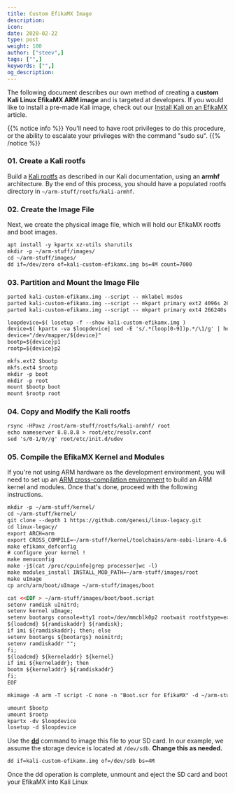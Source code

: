 ```yaml
---
title: Custom EfikaMX Image
description:
icon:
date: 2020-02-22
type: post
weight: 100
author: ["steev",]
tags: ["",]
keywords: ["",]
og_description:
---
```


The following document describes our own method of creating a **custom Kali Linux EfikaMX ARM image** and is targeted at developers. If you would like to install a pre-made Kali image, check out our [Install Kali on an EfikaMX](/docs/arm/kali-linux-efikamx/) article.

{{% notice info %}}
You'll need to have root privileges to do this procedure, or the ability to escalate your privileges with the command "sudo su".
{{% /notice %}}

### 01. Create a Kali rootfs

Build a [Kali rootfs](/docs/development/kali-linux-arm-chroot/) as described in our Kali documentation, using an **armhf** architecture. By the end of this process, you should have a populated rootfs directory in `~/arm-stuff/rootfs/kali-armhf`.

### 02. Create the Image File

Next, we create the physical image file, which will hold our EfikaMX rootfs and boot images.

```markdown
apt install -y kpartx xz-utils sharutils
mkdir -p ~/arm-stuff/images/
cd ~/arm-stuff/images/
dd if=/dev/zero of=kali-custom-efikamx.img bs=4M count=7000
```

### 03. Partition and Mount the Image File

```markdown
parted kali-custom-efikamx.img --script -- mklabel msdos
parted kali-custom-efikamx.img --script -- mkpart primary ext2 4096s 266239s
parted kali-custom-efikamx.img --script -- mkpart primary ext4 266240s 100%
```

```markdown
loopdevice=$( losetup -f --show kali-custom-efikamx.img )
device=$( kpartx -va $loopdevice| sed -E 's/.*(loop[0-9])p.*/\1/g' | head -1 )
device="/dev/mapper/${device}"
bootp=${device}p1
rootp=${device}p2

mkfs.ext2 $bootp
mkfs.ext4 $rootp
mkdir -p boot
mkdir -p root
mount $bootp boot
mount $rootp root
```

### 04. Copy and Modify the Kali rootfs

```markdown
rsync -HPavz /root/arm-stuff/rootfs/kali-armhf/ root
echo nameserver 8.8.8.8 > root/etc/resolv.conf
sed 's/0-1/0//g' root/etc/init.d/udev
```

### 05. Compile the EfikaMX Kernel and Modules

If you're not using ARM hardware as the development environment, you will need to set up an [ARM cross-compilation environment](/docs/development/arm-cross-compilation-environment/) to build an ARM kernel and modules. Once that's done, proceed with the following instructions.

```html
mkdir -p ~/arm-stuff/kernel/
cd ~/arm-stuff/kernel/
git clone --depth 1 https://github.com/genesi/linux-legacy.git
cd linux-legacy/
export ARCH=arm
export CROSS_COMPILE=~/arm-stuff/kernel/toolchains/arm-eabi-linaro-4.6.2/bin/arm-eabi-
make efikamx_defconfig
# configure your kernel !
make menuconfig
make -j$(cat /proc/cpuinfo|grep processor|wc -l)
make modules_install INSTALL_MOD_PATH=~/arm-stuff/images/root
make uImage
cp arch/arm/boot/uImage ~/arm-stuff/images/boot

cat <<EOF > ~/arm-stuff/images/boot/boot.script
setenv ramdisk uInitrd;
setenv kernel uImage;
setenv bootargs console=tty1 root=/dev/mmcblk0p2 rootwait rootfstype=ext4 rw quiet;
${loadcmd} ${ramdiskaddr} ${ramdisk};
if imi ${ramdiskaddr}; then; else
setenv bootargs ${bootargs} noinitrd;
setenv ramdiskaddr "";
fi;
${loadcmd} ${kerneladdr} ${kernel}
if imi ${kerneladdr}; then
bootm ${kerneladdr} ${ramdiskaddr}
fi;
EOF

mkimage -A arm -T script -C none -n "Boot.scr for EfikaMX" -d ~/arm-stuff/images/boot/boot.script ~/arm-stuff/images/boot/boot.scr
```

```markdown
umount $bootp
umount $rootp
kpartx -dv $loopdevice
losetup -d $loopdevice
```

Use the **[dd](https://packages.debian.org/testing/dd)** command to image this file to your SD card. In our example, we assume the storage device is located at `/dev/sdb`. **Change this as needed.**

```markdown
dd if=kali-custom-efikamx.img of=/dev/sdb bs=4M
```

Once the dd operation is complete, unmount and eject the SD card and boot your EfikaMX into Kali Linux
